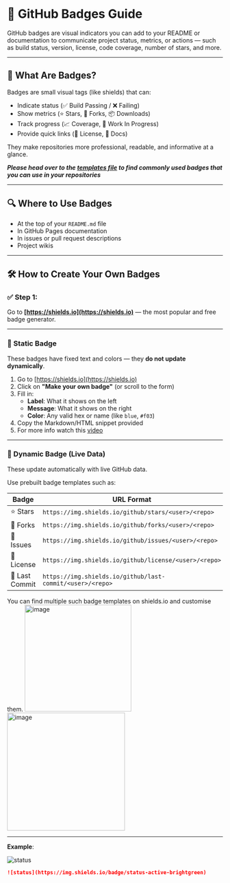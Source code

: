 # 🏅 GitHub Badges Guide

GitHub badges are visual indicators you can add to your README or documentation to communicate project status, metrics, or actions — such as build status, version, license, code coverage, number of stars, and more.

---

## 📌 What Are Badges?

Badges are small visual tags (like shields) that can:
- Indicate status (✅ Build Passing / ❌ Failing)
- Show metrics (⭐ Stars, 🍴 Forks, 📦 Downloads)
- Track progress (📈 Coverage, 🚧 Work In Progress)
- Provide quick links (📄 License, 📂 Docs)

They make repositories more professional, readable, and informative at a glance.

***Please head over to the [templates file](https://github.com/openhorizonrobotics/.github/blob/main/Badges/Templates.md) to find commonly used badges that you can use in your repositories***

---

## 🔍 Where to Use Badges

- At the top of your `README.md` file
- In GitHub Pages documentation
- In issues or pull request descriptions
- Project wikis

---

## 🛠️ How to Create Your Own Badges

### ✅ Step 1: 

Go to **[https://shields.io](https://shields.io)** — the most popular and free badge generator.

---

### 🧷 Static Badge

These badges have fixed text and colors — they **do not update dynamically**.

1. Go to [https://shields.io](https://shields.io)
2. Click on **"Make your own badge"** (or scroll to the form)
3. Fill in:
   - **Label**: What it shows on the left
   - **Message**: What it shows on the right
   - **Color**: Any valid hex or name (like `blue`, `#f03`)
4. Copy the Markdown/HTML snippet provided
5. For more info watch this [video](https://www.youtube.com/watch?v=4cgpu9L2AE8&t=5s)
---

### 🔄 Dynamic Badge (Live Data)
These update automatically with live GitHub data.

Use prebuilt badge templates such as:

| Badge          | URL Format                                                |
| -------------- | --------------------------------------------------------- |
| ⭐ Stars        | `https://img.shields.io/github/stars/<user>/<repo>`       |
| 🍴 Forks       | `https://img.shields.io/github/forks/<user>/<repo>`       |
| 🐛 Issues      | `https://img.shields.io/github/issues/<user>/<repo>`      |
| 🔧 License     | `https://img.shields.io/github/license/<user>/<repo>`     |
| 🚀 Last Commit | `https://img.shields.io/github/last-commit/<user>/<repo>` |

You can find multiple such badge templates on shields.io and customise them.
<img width="249" alt="image" src="https://github.com/user-attachments/assets/037d2d0f-0832-4b65-9f73-2da88186c7e8" />
<img width="275" alt="image" src="https://github.com/user-attachments/assets/4e1ca1b7-5b4a-42b2-90d3-66fed2dc3d04" />


---

**Example**:

![status](https://img.shields.io/badge/status-active-brightgreen)

```markdown
![status](https://img.shields.io/badge/status-active-brightgreen)
```

